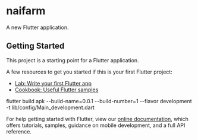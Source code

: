 # naifarm

A new Flutter application.

## Getting Started

This project is a starting point for a Flutter application.

A few resources to get you started if this is your first Flutter project:

- [Lab: Write your first Flutter app](https://flutter.dev/docs/get-started/codelab)
- [Cookbook: Useful Flutter samples](https://flutter.dev/docs/cookbook)

flutter build apk   --build-name=0.0.1 --build-number=1 --flavor development  -t lib/config/Main_development.dart


For help getting started with Flutter, view our
[online documentation](https://flutter.dev/docs), which offers tutorials,
samples, guidance on mobile development, and a full API reference.
